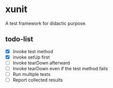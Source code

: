 # xunit
A test framework for didactic purpose.

## todo-list
- [x] Invoke test method
- [x] invoke setUp first
- [ ] Invoke tearDown afterward
- [ ] Invoke tearDown even if the test method fails
- [ ] Run multiple tests
- [ ] Report collected results